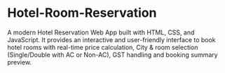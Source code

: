 # Hotel-Room-Reservation
A modern Hotel Reservation Web App built with HTML, CSS, and JavaScript. It provides an interactive and user-friendly interface to book hotel rooms with real-time price calculation, City &amp; room selection (Single/Double with AC or Non-AC), GST handling and booking summary preview.
